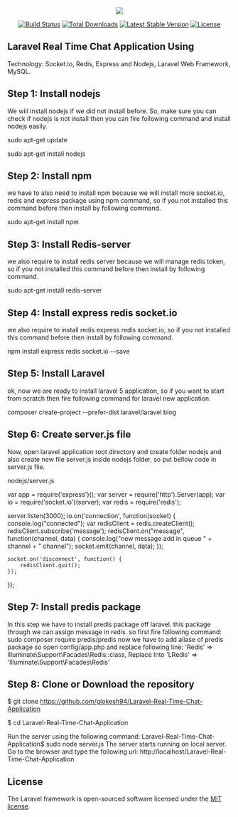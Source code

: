 <p align="center"><img src="https://laravel.com/assets/img/components/logo-laravel.svg"></p>

<p align="center">
<a href="https://travis-ci.org/laravel/framework"><img src="https://travis-ci.org/laravel/framework.svg" alt="Build Status"></a>
<a href="https://packagist.org/packages/laravel/framework"><img src="https://poser.pugx.org/laravel/framework/d/total.svg" alt="Total Downloads"></a>
<a href="https://packagist.org/packages/laravel/framework"><img src="https://poser.pugx.org/laravel/framework/v/stable.svg" alt="Latest Stable Version"></a>
<a href="https://packagist.org/packages/laravel/framework"><img src="https://poser.pugx.org/laravel/framework/license.svg" alt="License"></a>
</p>

## Laravel Real Time Chat Application Using 

Technology: Socket.io, Redis, Express and Nodejs, Laravel Web Framework, MySQL.

## Step 1: Install nodejs
We will install nodejs if we did not install before. So, make sure you can check if nodejs is not install then you can fire following command and install nodejs easily.

sudo apt-get update

sudo apt-get install nodejs

## Step 2: Install npm
we have to also need to install npm because we will install more socket.io, redis and express package using npm command, so if you not installed this command before then install by following command.

sudo apt-get install npm

## Step 3: Install Redis-server
we also require to install redis server because we will manage redis token, so if you not installed this command before then install by following command.

sudo apt-get install redis-server

## Step 4: Install express redis socket.io

we also require to install redis express redis socket.io, so if you not installed this command before then install by following command.

npm install express redis socket.io --save


## Step 5: Install Laravel

ok, now we are ready to install laravel 5 application, so if you want to start from scratch then fire following command for laravel new application.

composer create-project --prefer-dist laravel/laravel blog

## Step 6: Create server.js file

Now, open laravel application root directory and create folder nodejs and also create new file server.js inside nodejs folder, so put bellow code in server.js file.

nodejs/server.js

var app = require('express')();
var server = require('http').Server(app);
var io = require('socket.io')(server);
var redis = require('redis');

server.listen(3000);
io.on('connection', function(socket) {
    console.log("connected");
    var redisClient = redis.createClient();
    redisClient.subscribe('message');
    redisClient.on("message", function(channel, data) {
        console.log("new message add in queue " + channel + " channel");
        socket.emit(channel, data);
    });

    socket.on('disconnect', function() {
        redisClient.quit();
    });
}); 

## Step 7: Install predis package
In this step we have to install predis package off laravel. this package through we can assign message in redis. so first fire following command:
sudo composer require predis/predis
now we have to add aliase of predis package so open config/app.php and replace following line:
'Redis'     => Illuminate\Support\Facades\Redis::class,
Replace Into
'LRedis'    => 'Illuminate\Support\Facades\Redis'

## Step 8: Clone or Download the repository
$ git clone https://github.com/glokesh94/Laravel-Real-Time-Chat-Application 

$ cd Laravel-Real-Time-Chat-Application 


Run the server using the following command: Laravel-Real-Time-Chat-Application$ sudo node server.js 
The server starts running on local server. 
Go to the browser and type the following url: http://localhost/Laravel-Real-Time-Chat-Application

## License

The Laravel framework is open-sourced software licensed under the [MIT license](http://opensource.org/licenses/MIT).